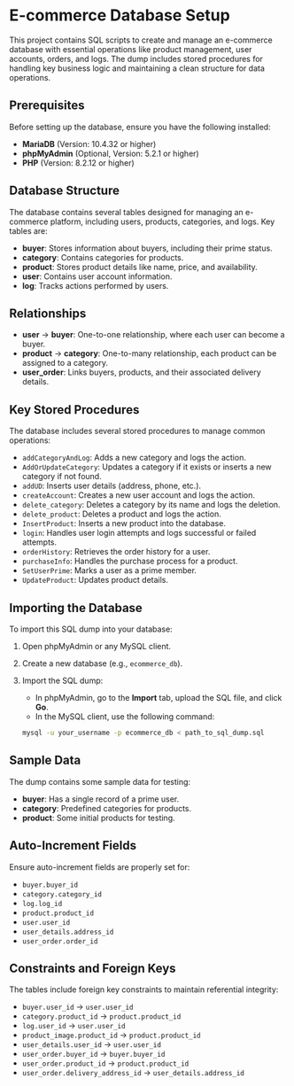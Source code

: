 # E-commerce Database Setup

This project contains SQL scripts to create and manage an e-commerce database with essential operations like product management, user accounts, orders, and logs. The dump includes stored procedures for handling key business logic and maintaining a clean structure for data operations.

## Prerequisites

Before setting up the database, ensure you have the following installed:

- **MariaDB** (Version: 10.4.32 or higher)
- **phpMyAdmin** (Optional, Version: 5.2.1 or higher)
- **PHP** (Version: 8.2.12 or higher)

## Database Structure

The database contains several tables designed for managing an e-commerce platform, including users, products, categories, and logs. Key tables are:

- **buyer**: Stores information about buyers, including their prime status.
- **category**: Contains categories for products.
- **product**: Stores product details like name, price, and availability.
- **user**: Contains user account information.
- **log**: Tracks actions performed by users.

## Relationships

- **user** → **buyer**: One-to-one relationship, where each user can become a buyer.
- **product** → **category**: One-to-many relationship, each product can be assigned to a category.
- **user_order**: Links buyers, products, and their associated delivery details.

## Key Stored Procedures

The database includes several stored procedures to manage common operations:

- `addCategoryAndLog`: Adds a new category and logs the action.
- `AddOrUpdateCategory`: Updates a category if it exists or inserts a new category if not found.
- `addUD`: Inserts user details (address, phone, etc.).
- `createAccount`: Creates a new user account and logs the action.
- `delete_category`: Deletes a category by its name and logs the deletion.
- `delete_product`: Deletes a product and logs the action.
- `InsertProduct`: Inserts a new product into the database.
- `login`: Handles user login attempts and logs successful or failed attempts.
- `orderHistory`: Retrieves the order history for a user.
- `purchaseInfo`: Handles the purchase process for a product.
- `SetUserPrime`: Marks a user as a prime member.
- `UpdateProduct`: Updates product details.

## Importing the Database

To import this SQL dump into your database:

1. Open phpMyAdmin or any MySQL client.
2. Create a new database (e.g., `ecommerce_db`).
3. Import the SQL dump:
    - In phpMyAdmin, go to the **Import** tab, upload the SQL file, and click **Go**.
    - In the MySQL client, use the following command:

    ```bash
    mysql -u your_username -p ecommerce_db < path_to_sql_dump.sql
    ```

## Sample Data

The dump contains some sample data for testing:

- **buyer**: Has a single record of a prime user.
- **category**: Predefined categories for products.
- **product**: Some initial products for testing.

## Auto-Increment Fields

Ensure auto-increment fields are properly set for:

- `buyer.buyer_id`
- `category.category_id`
- `log.log_id`
- `product.product_id`
- `user.user_id`
- `user_details.address_id`
- `user_order.order_id`

## Constraints and Foreign Keys

The tables include foreign key constraints to maintain referential integrity:

- `buyer.user_id` → `user.user_id`
- `category.product_id` → `product.product_id`
- `log.user_id` → `user.user_id`
- `product_image.product_id` → `product.product_id`
- `user_details.user_id` → `user.user_id`
- `user_order.buyer_id` → `buyer.buyer_id`
- `user_order.product_id` → `product.product_id`
- `user_order.delivery_address_id` → `user_details.address_id`
